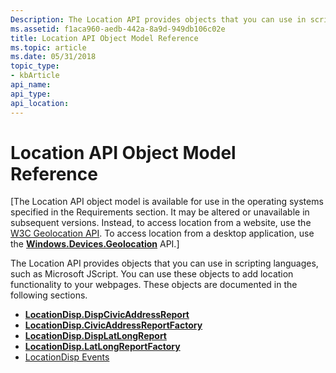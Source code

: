 ```yaml
---
Description: The Location API provides objects that you can use in scripting languages, such as Microsoft JScript. You can use these objects to add location functionality to your webpages. These objects are documented in the following sections.
ms.assetid: f1aca960-aedb-442a-8a9d-949db106c02e
title: Location API Object Model Reference
ms.topic: article
ms.date: 05/31/2018
topic_type: 
- kbArticle
api_name: 
api_type: 
api_location: 
---
```


# Location API Object Model Reference

\[The Location API object model is available for use in the operating systems specified in the Requirements section. It may be altered or unavailable in subsequent versions. Instead, to access location from a website, use the [W3C Geolocation API](/previous-versions/windows/internet-explorer/ie-developer/samples/gg589513(v=vs.85)). To access location from a desktop application, use the [**Windows.Devices.Geolocation**](/uwp/api/Windows.Devices.Geolocation) API.\]

The Location API provides objects that you can use in scripting languages, such as Microsoft JScript. You can use these objects to add location functionality to your webpages. These objects are documented in the following sections.

-   [**LocationDisp.DispCivicAddressReport**](locationdisp-dispcivicaddressreport.md)
-   [**LocationDisp.CivicAddressReportFactory**](locationdisp-civicaddressreportfactory.md)
-   [**LocationDisp.DispLatLongReport**](locationdisp-displatlongreport.md)
-   [**LocationDisp.LatLongReportFactory**](locationdisp-latlongreportfactory.md)
-   [LocationDisp Events](locationdisp-events.md)

 

 